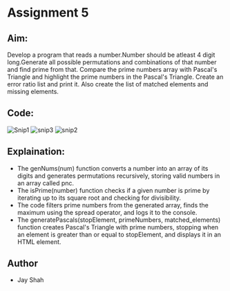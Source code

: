 # Assignment 5
## Aim:
Develop a program that reads a number.Number should be atleast 4 digit long.Generate all possible permutations and 
combinations of that number and find prime from that. Compare the prime numbers array with Pascal's Triangle and highlight
the prime numbers in the Pascal's Triangle. Create an error ratio list and print it. Also create the list of matched elements and missing elements.

## Code:
![Snip1](https://github.com/jayshahinventyv/Training_Inventyv_JayShah/assets/153286470/9bd88c49-25e6-40f8-81d6-3fb5b27f669f)
![snip3](https://github.com/jayshahinventyv/Training_Inventyv_JayShah/assets/153286470/fab631f2-fa44-43cd-9824-4c11f3bfc169)
![snip2](https://github.com/jayshahinventyv/Training_Inventyv_JayShah/assets/153286470/b606b071-52de-4713-bcb8-ea9522ec0566)

## Explaination:

 * The genNums(num) function converts a number into an array of its digits and generates permutations recursively, storing valid numbers in an array called pnc.
 * The isPrime(number) function checks if a given number is prime by iterating up to its square root and checking for divisibility.
 * The code filters prime numbers from the generated array, finds the maximum using the spread operator, and logs it to the console.
 * The generatePascals(stopElement, primeNumbers, matched_elements) function creates Pascal's Triangle with prime numbers, stopping when an element is greater than or equal to stopElement, and displays it in an HTML element.

## Author
 * Jay Shah
